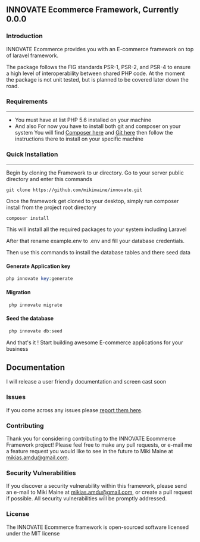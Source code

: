 ## INNOVATE Ecommerce Framework, Currently 0.0.0



### Introduction

INNOVATE Ecommerce provides you with an E-commerce framework on top of laravel framework.

The package follows the FIG standards PSR-1, PSR-2, and PSR-4 to ensure a high level of interoperability between shared PHP code. At the moment the package is not unit tested, but is planned to be covered later down the road.

### Requirements
---------------------

- You must have at list PHP 5.6 installed on your machine
- And also For now you have to install both git and composer on your system
  You will find [Composer here](https://getcomposer.org) and
                [Git here](https://git-scm.com/)  then follow the instructions there to install on your specific machine


### Quick Installation
------------------------

Begin by cloning the Framework to ur directory. Go to your server public directory and enter this commands

```
git clone https://github.com/mikimaine/innovate.git
```
Once the framework get cloned to your desktop, simply run composer install from the project root directory

```
composer install
```
This will install all the required packages to your system including Laravel

After that rename example.env to .env and fill your database credentials.

Then use this commands to install the database tables and there seed data

#### Generate Application key
```php
php innovate key:generate
```

#### Migration
```php
 php innovate migrate
```

#### Seed the database
```php
 php innovate db:seed
```

And that's it ! Start building awesome E-commerce applications for your business

Documentation
-------------

I will release a user friendly documentation and screen cast soon

### Issues

If you come across any issues please [report them here](https://github.com/mikimaine/ecommerce.git).

### Contributing

Thank you for considering contributing to the INNOVATE Ecommerce Framework project! Please feel free to make any pull requests, or e-mail me a feature request you would like to see in the future to Miki Maine at mikias.amdu@gmail.com.

### Security Vulnerabilities

If you discover a security vulnerability within this framework, please send an e-mail to Miki Maine at mikias.amdu@gmail.com, or create a pull request if possible. All security vulnerabilities will be promptly addressed. 

### License

The INNOVATE Ecommerce framework is open-sourced software licensed under the MIT license
